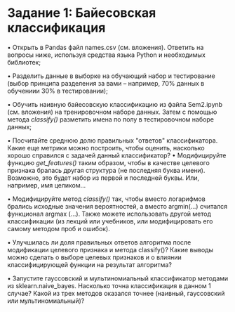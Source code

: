 # Задание 1: Байесовская классификация

• Открыть в Pandas файл names.csv (см. вложения). Ответить на вопросы ниже, используя средства языка Python и необходимых библиотек;

• Разделить данные в выборке на обучающий набор и тестирование (выбор принципа разделения за вами – например, 70% данных в обучениии 30% в тестировании);

• Обучить наивную байесовскую классификацию из файла Sem2.ipynb (см. вложения) на тренировочном наборе данных. Затем с помощью метода *classify()* разметить имена по полу в тестировочном наборе данных;

• Посчитайте среднюю долю правильных "ответов" классификатора. Какие еще метрики можно построить, чтобы оценить, насколько хорошо справился с задачей данный классификатор?
• Модифицируйте функцию *get_features()* таким образом, чтобы в качестве целевого признака бралась другая структура (не последняя буква имени). Возможно, это будет набор из первой и последней буквы. Или, например, имя целиком...

• Модифицируйте метод *classify()* так, чтобы вместо логарифмов брались исходные значения вероятностей, а вместо argmin(...) считался функционал argmax (...). Также можете использовать другой метод классификации (из лекций или учебников, или модифицировать его самому методом проб и ошибок).

• Улучшилась ли доля правильных ответов алгоритма после модификации целевого признака и метода classify()? Какие выводы можно сделать о выборе целевых признаков и о влиянии классифицирующей функции на результат алгоритма?

• Запустите гауссовский и мультиномиальный классификатор методами
из sklearn.naive_bayes. Насколько точна классификация в данном 1 случае? Какой из трех методов оказался точнее (наивный, гауссовский или мультиномиальный)?
